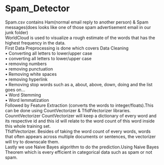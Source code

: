 # Spam_Detector
Spam.csv contains Ham(normal email reply to another person) & Spam messages(does looks like one of those spam advertisement email in our junk folder)
<br>
WorldCloud is used to visualize a rough estimate of the words that has the highest frequency in the data.
<br>
First Data Preprocessing is done which covers Data Cleaning 
<br>
• Converting all letters to lower/upper case
<br>
• converting all letters to lower/upper case
<br>
• removing numbers
<br>
• removing punctuation
<br>
• Removing white spaces
<br>
• removing hyperlink
<br>
• Removing stop words such as a, about, above, down, doing and the list goes on…
<br>
• Word Stemming
<br>
• Word lemmatization
<br>
Followed by Feature Extraction (converts the words to integer/floats).This can be done using CountVectorizer & TfidfVectorizer libraries.
<br>
CounntVectorizer CountVectorizer will keep a dictionary of every word and its respective id and this id will relate to the word count of this word inside this whole training set.
<br>
TfidfVectorizer. Besides of taking the word count of every words, words that often appears across multiple documents or sentences, the vectorizer will try to downscale them.
<br>
Lastly we use Naive Bayes algorithm to do the prediction.Using Naive Bayes Theorem which is every efficient in categorical data such as spam or not spam.

